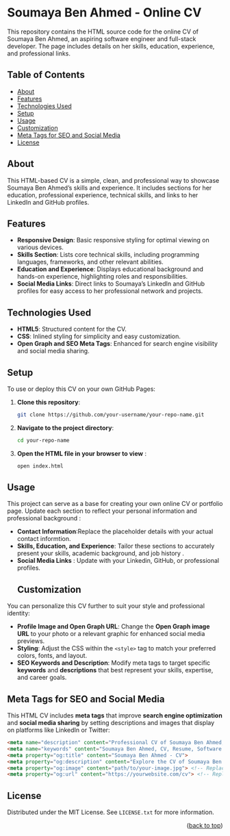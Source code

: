 # Soumaya Ben Ahmed - Online CV

This repository contains the HTML source code for the online CV of Soumaya Ben Ahmed, an aspiring software engineer and full-stack developer. The page includes details on her skills, education, experience, and professional links.

## Table of Contents

- [About](#about)
- [Features](#features)
- [Technologies Used](#technologies-used)
- [Setup](#setup)
- [Usage](#usage)
- [Customization](#customization)
- [Meta Tags for SEO and Social Media](#meta-tags-for-seo-and-social-media)
- [License](#license)

## About

This HTML-based CV is a simple, clean, and professional way to showcase Soumaya Ben Ahmed’s skills and experience. It includes sections for her education, professional experience, technical skills, and links to her LinkedIn and GitHub profiles.

## Features

- **Responsive Design**: Basic responsive styling for optimal viewing on various devices.
- **Skills Section**: Lists core technical skills, including programming languages, frameworks, and other relevant abilities.
- **Education and Experience**: Displays educational background and hands-on experience, highlighting roles and responsibilities.
- **Social Media Links**: Direct links to Soumaya’s LinkedIn and GitHub profiles for easy access to her professional network and projects.

## Technologies Used

- **HTML5**: Structured content for the CV.
- **CSS**: Inlined styling for simplicity and easy customization.
- **Open Graph and SEO Meta Tags**: Enhanced for search engine visibility and social media sharing.

## Setup

To use or deploy this CV on your own GitHub Pages:

1. **Clone this repository**:
   
   ```bash
   git clone https://github.com/your-username/your-repo-name.git
3. **Navigate to the project directory**:
   
   ```bash
   cd your-repo-name
4. **Open the HTML file in your browser to view** :
   
   ```bash
   open index.html
## Usage 
This project can serve as a base for creating your own online CV or portfolio page. Update each section 
to reflect your personal information and professional background :
- **Contact Information**:Replace the placeholder details with your actual contact informtion.
- **Skills, Education, and Experience**: Tailor these sections to accurately present your skills, academic background, and job history .
- **Social Media Links** : Update  with your Linkedin, GitHub, or professional profiles.
  ## Customization

You can personalize this CV further to suit your style and professional identity:

- **Profile Image and Open Graph URL**: Change the **Open Graph image URL** to your photo or a relevant graphic for enhanced social media previews.
- **Styling**: Adjust the CSS within the `<style>` tag to match your preferred colors, fonts, and layout.
- **SEO Keywords and Description**: Modify meta tags to target specific **keywords** and **descriptions** that best represent your skills, expertise, and career goals.

## Meta Tags for SEO and Social Media

This HTML CV includes **meta tags** that improve **search engine optimization** and **social media sharing** by setting descriptions and images that display on platforms like LinkedIn or Twitter:

```html
<meta name="description" content="Professional CV of Soumaya Ben Ahmed, an aspiring software engineer and full-stack developer.">
<meta name="keywords" content="Soumaya Ben Ahmed, CV, Resume, Software Engineer, Full-Stack Developer, Web Development, AI Club, Securinets">
<meta property="og:title" content="Soumaya Ben Ahmed - CV">
<meta property="og:description" content="Explore the CV of Soumaya Ben Ahmed, a skilled developer with experience in Java, Spring Boot, MongoDB, and Angular.">
<meta property="og:image" content="path/to/your-image.jpg"> <!-- Replace with your image path -->
<meta property="og:url" content="https://yourwebsite.com/cv"> <!-- Replace with your CV URL -->
```
<!-- LICENSE -->
## License

Distributed under the MIT License. See `LICENSE.txt` for more information.

<p align="right">(<a href="#readme-top">back to top</a>)</p>
    

  

